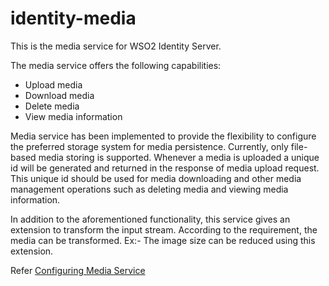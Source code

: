 # identity-media

This is the media service for WSO2 Identity Server.

The media service offers the following capabilities:
- Upload media
- Download media
- Delete media
- View media information

Media service has been implemented to provide the flexibility to configure the preferred storage system for media persistence. Currently, only file-based media storing is supported. Whenever a media is uploaded a unique id will be generated and returned in the response of media upload request. This unique id should be used for media downloading and other media management operations such as deleting media and viewing media information.

In addition to the aforementioned functionality, this service gives an extension to transform the input stream. According to the requirement, the media can be transformed. Ex:- The image size can be reduced using this extension.

Refer [Configuring Media Service](docs/README.md)